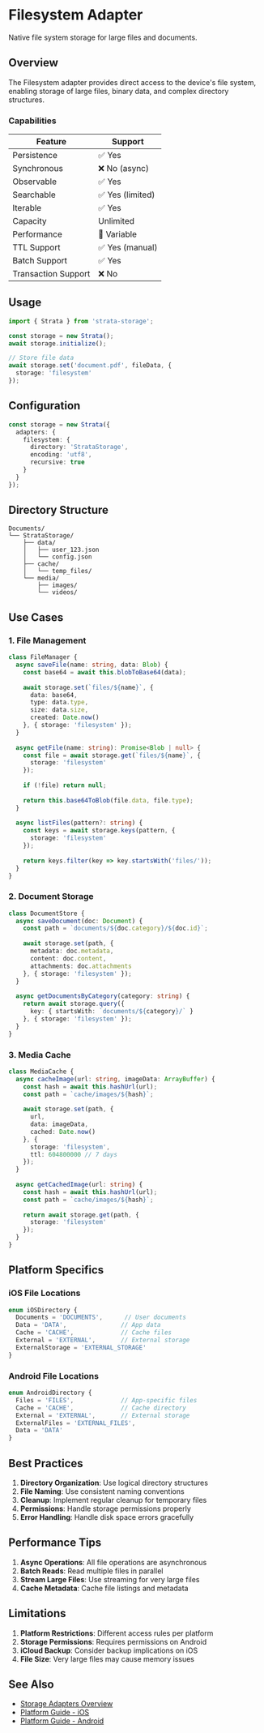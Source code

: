 # Filesystem Adapter

Native file system storage for large files and documents.

## Overview

The Filesystem adapter provides direct access to the device's file system, enabling storage of large files, binary data, and complex directory structures.

### Capabilities

| Feature | Support |
|---------|----------|
| Persistence | ✅ Yes |
| Synchronous | ❌ No (async) |
| Observable | ✅ Yes |
| Searchable | ✅ Yes (limited) |
| Iterable | ✅ Yes |
| Capacity | Unlimited |
| Performance | 📁 Variable |
| TTL Support | ✅ Yes (manual) |
| Batch Support | ✅ Yes |
| Transaction Support | ❌ No |

## Usage

```typescript
import { Strata } from 'strata-storage';

const storage = new Strata();
await storage.initialize();

// Store file data
await storage.set('document.pdf', fileData, { 
  storage: 'filesystem' 
});
```

## Configuration

```typescript
const storage = new Strata({
  adapters: {
    filesystem: {
      directory: 'StrataStorage',
      encoding: 'utf8',
      recursive: true
    }
  }
});
```

## Directory Structure

```
Documents/
└── StrataStorage/
    ├── data/
    │   ├── user_123.json
    │   └── config.json
    ├── cache/
    │   └── temp_files/
    └── media/
        ├── images/
        └── videos/
```

## Use Cases

### 1. File Management

```typescript
class FileManager {
  async saveFile(name: string, data: Blob) {
    const base64 = await this.blobToBase64(data);
    
    await storage.set(`files/${name}`, {
      data: base64,
      type: data.type,
      size: data.size,
      created: Date.now()
    }, { storage: 'filesystem' });
  }
  
  async getFile(name: string): Promise<Blob | null> {
    const file = await storage.get(`files/${name}`, {
      storage: 'filesystem'
    });
    
    if (!file) return null;
    
    return this.base64ToBlob(file.data, file.type);
  }
  
  async listFiles(pattern?: string) {
    const keys = await storage.keys(pattern, {
      storage: 'filesystem'
    });
    
    return keys.filter(key => key.startsWith('files/'));
  }
}
```

### 2. Document Storage

```typescript
class DocumentStore {
  async saveDocument(doc: Document) {
    const path = `documents/${doc.category}/${doc.id}`;
    
    await storage.set(path, {
      metadata: doc.metadata,
      content: doc.content,
      attachments: doc.attachments
    }, { storage: 'filesystem' });
  }
  
  async getDocumentsByCategory(category: string) {
    return await storage.query({
      key: { startsWith: `documents/${category}/` }
    }, { storage: 'filesystem' });
  }
}
```

### 3. Media Cache

```typescript
class MediaCache {
  async cacheImage(url: string, imageData: ArrayBuffer) {
    const hash = await this.hashUrl(url);
    const path = `cache/images/${hash}`;
    
    await storage.set(path, {
      url,
      data: imageData,
      cached: Date.now()
    }, {
      storage: 'filesystem',
      ttl: 604800000 // 7 days
    });
  }
  
  async getCachedImage(url: string) {
    const hash = await this.hashUrl(url);
    const path = `cache/images/${hash}`;
    
    return await storage.get(path, {
      storage: 'filesystem'
    });
  }
}
```

## Platform Specifics

### iOS File Locations

```typescript
enum iOSDirectory {
  Documents = 'DOCUMENTS',      // User documents
  Data = 'DATA',               // App data
  Cache = 'CACHE',             // Cache files
  External = 'EXTERNAL',       // External storage
  ExternalStorage = 'EXTERNAL_STORAGE'
}
```

### Android File Locations

```typescript
enum AndroidDirectory {
  Files = 'FILES',             // App-specific files
  Cache = 'CACHE',             // Cache directory
  External = 'EXTERNAL',       // External storage
  ExternalFiles = 'EXTERNAL_FILES',
  Data = 'DATA'
}
```

## Best Practices

1. **Directory Organization**: Use logical directory structures
2. **File Naming**: Use consistent naming conventions
3. **Cleanup**: Implement regular cleanup for temporary files
4. **Permissions**: Handle storage permissions properly
5. **Error Handling**: Handle disk space errors gracefully

## Performance Tips

1. **Async Operations**: All file operations are asynchronous
2. **Batch Reads**: Read multiple files in parallel
3. **Stream Large Files**: Use streaming for very large files
4. **Cache Metadata**: Cache file listings and metadata

## Limitations

1. **Platform Restrictions**: Different access rules per platform
2. **Storage Permissions**: Requires permissions on Android
3. **iCloud Backup**: Consider backup implications on iOS
4. **File Size**: Very large files may cause memory issues

## See Also

- [Storage Adapters Overview](../README.md)
- [Platform Guide - iOS](../../../guides/platforms/ios.md)
- [Platform Guide - Android](../../../guides/platforms/android.md)